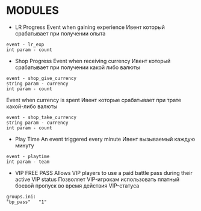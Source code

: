 # MODULES
- LR Progress
Event when gaining experience
Ивент который срабатывает при получении опыта
```
event - lr_exp
int param - count
```

- Shop Progress
Event when receiving currency
Ивент который срабатывает при получении какой либо валюты
```
event - shop_give_currency
string param - currency
int param - count
```
Event when currency is spent
Ивент которые срабатывает при трате какой-либо валюты
```
event - shop_take_currency
string param - currency
int param - count
```

- Play Time
An event triggered every minute
Ивент вызываемый каждую минуту
```
event - playtime
int param - team
``` 

- VIP FREE PASS
Allows VIP players to use a paid battle pass during their active VIP status
Позволяет VIP-игрокам использовать платный боевой пропуск во время действия VIP-статуса
```
groups.ini: 
"bp_pass"   "1"
```